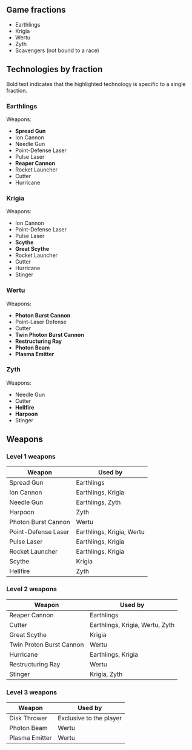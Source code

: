 ## Game fractions

* Earthlings
* Krigia
* Wertu
* Zyth
* Scavengers (not bound to a race)

## Technologies by fraction

Bold text indicates that the highlighted technology is specific to a single fraction.

### Earthlings

Weapons:

* **Spread Gun**
* Ion Cannon
* Needle Gun
* Point-Defense Laser
* Pulse Laser
* **Reaper Cannon**
* Rocket Launcher
* Cutter
* Hurricane

### Krigia

Weapons:

* Ion Cannon
* Point-Defense Laser
* Pulse Laser
* **Scythe**
* **Great Scythe**
* Rocket Launcher
* Cutter
* Hurricane
* Stinger

### Wertu

Weapons:

* **Photon Burst Cannon**
* Point-Laser Defense
* Cutter
* **Twin Photon Burst Cannon**
* **Restructuring Ray**
* **Photon Beam**
* **Plasma Emitter**

### Zyth

Weapons:

* Needle Gun
* Cutter
* **Hellfire**
* **Harpoon**
* Stinger

## Weapons

### Level 1 weapons

| Weapon | Used by |
|---|---|
| Spread Gun | Earthlings |
| Ion Cannon | Earthlings, Krigia |
| Needle Gun | Earthlings, Zyth |
| Harpoon | Zyth |
| Photon Burst Cannon | Wertu |
| Point-Defense Laser | Earthlings, Krigia, Wertu |
| Pulse Laser | Earthlings, Krigia |
| Rocket Launcher | Earthlings, Krigia |
| Scythe | Krigia |
| Hellfire | Zyth |

### Level 2 weapons

| Weapon | Used by |
|---|---|
| Reaper Cannon | Earthlings |
| Cutter | Earthlings, Krigia, Wertu, Zyth |
| Great Scythe | Krigia |
| Twin Proton Burst Cannon | Wertu |
| Hurricane | Earthlings, Krigia |
| Restructuring Ray | Wertu |
| Stinger | Krigia, Zyth |

### Level 3 weapons

| Weapon | Used by |
|---|---|
| Disk Thrower | Exclusive to the player |
| Photon Beam | Wertu |
| Plasma Emitter | Wertu |
